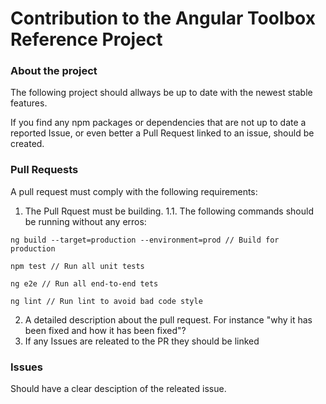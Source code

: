 # Contribution to the Angular Toolbox Reference Project

### About the project

The following project should allways be up to date with the newest stable features.

If you find any npm packages or dependencies that are not up to date a reported Issue, or even better a Pull Request linked to an issue, should be created. 

### Pull Requests

A pull request must comply with the following requirements:

  1. The Pull Rquest must be building.
    1.1. The following commands should be running without any erros:
            
    ng build --target=production --environment=prod // Build for production
        
    npm test // Run all unit tests
        
    ng e2e // Run all end-to-end tets
    
    ng lint // Run lint to avoid bad code style
    
  2. A detailed description about the pull request. For instance "why it has been fixed and how it has been fixed"?
  3. If any Issues are releated to the PR they should be linked 
 
 ### Issues
 
 Should have a clear desciption of the releated issue. 
